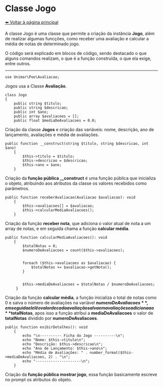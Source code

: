 # Classe Jogo
[⬅️ Voltar à página principal](../README.md)

A classe Jogo é uma classe que permite a criação da instância **Jogo**, além de realizar algumas funcções, como receber uma avaliação e calcular a média de notas de determinado jogo.

O código será explicado em blocos de código, sendo destacado o que alguns comandos realizam, o que é a função construída, o que ela exige, entre outros.

---

    use Unimar\Poo\Avaliacao;

Jogos usa a Classe **Avaliação**.

    class Jogo
    {
        public string $titulo;
        public string $descricao;
        public int $ano;
        public array $avaliacoes = [];
        public float $mediaDeAvaliacoes = 0.0;

Criação da classe **Jogos** e criação das variáveis: nome, descrição, ano de lançamento, avaliações e média de avaliações.

    public function __construct(string $titulo, string $descricao, int $ano)
        {
            $this->titulo = $titulo;
            $this->descricao = $descricao;
            $this->ano = $ano;
        }

Criação da **função pública __construct** é uma função pública que inicializa o objeto, atribuindo aos atributos da classe os valores recebidos como parâmetros.

    public function receberAvaliacao(Avaliacao $avaliacao): void
        {
            $this->avaliacoes[] = $avaliacao;
            $this->calcularMediaAvaliacoes();
        }

Criação da função **receber nota**, que adiciona o valor atual de nota a um array de notas, e em seguida chama a função **calcular média**.

    public function calcularMediaAvaliacoes(): void
        {
            $totalNotas = 0;
            $numeroDeAvaliacoes = count($this->avaliacoes);
    
    
            foreach ($this->avaliacoes as $avaliacao) {
                $totalNotas += $avaliacao->getNota();
            }
    
    
            $this->mediaDeAvaliacoes = $totalNotas / $numeroDeAvaliacoes;
         }

Criação da função **calcular média**, a função inicializa o total de notas como 0 e salva o número de avaliações na variável **$numeroDeAvaliacoes**, em seguida ele lê o valor de cada avaliação salva em avaliações e adiciona ao **$totalNotas**, apos isso a função atribui a **mediaDeAvaliacoes** o valor de **totalNotas** dividido por **numeroDeAvaliacoes**.

    public function exibirDetalhes(): void
        {
            echo "\n---------- Ficha do Jogo ----------\n";
            echo "Nome: $this->titulo\n";
            echo "Descrição: $this->descricao\n";
            echo "Ano de Lançamento: $this->ano\n";
            echo "Média de Avaliações: " . number_format($this->mediaDeAvaliacoes, 2) . "\n";
            echo "---------------------\n";
        }

Criação da **função pública mostrar jogo**, essa função basicamente escreve no prompt os atributos do objeto.
